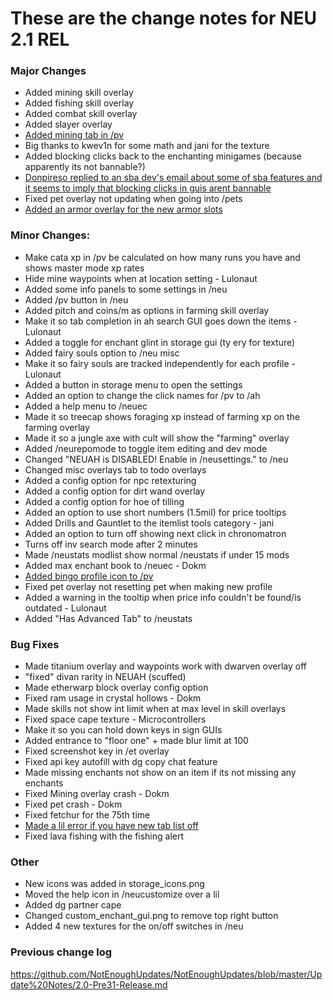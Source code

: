 # These are the change notes for NEU 2.1 REL

### **Major Changes**
- Added mining skill overlay
- Added fishing skill overlay
- Added combat skill overlay
- Added slayer overlay
- [Added mining tab in /pv](https://cdn.discordapp.com/attachments/832652653292027904/903619242384056370/unknown.png)
- Big thanks to kwev1n for some math and jani for the texture
- Added blocking clicks back to the enchanting minigames (because apparently its not bannable?)
- [Donpireso replied to an sba dev's email about some of sba features and it seems to imply that blocking clicks in guis arent bannable](https://cdn.discordapp.com/attachments/823769568933576764/906101631861526559/unknown.png)
- Fixed pet overlay not updating when going into /pets
- [Added an armor overlay for the new armor slots](https://cdn.discordapp.com/attachments/832652653292027904/922399046528794634/unknown.png) 
### **Minor Changes:**
- Make cata xp in /pv be calculated on how many runs you have and shows master mode xp rates
- Hide mine waypoints when at location setting - Lulonaut
- Added some info panels to some settings in /neu
- Added /pv button in /neu 
- Added pitch and coins/m as options in farming skill overlay
- Make it so tab completion in ah search GUI goes down the items - Lulonaut
- Added a toggle for enchant glint in storage gui (ty ery for texture)
- Added fairy souls option to /neu misc
- Make it so fairy souls are tracked independently for each profile - Lulonaut
- Added a button in storage menu to open the settings
- Added an option to change the click names for /pv to /ah
- Added a help menu to /neuec
- Made it so treecap shows foraging xp instead of farming xp on the farming overlay
- Made it so a jungle axe with cult will show the "farming" overlay
- Added /neurepomode to toggle item editing and dev mode
- Changed "NEUAH is DISABLED! Enable in /neusettings." to /neu
- Changed misc overlays tab to todo overlays
- Added a config option for npc retexturing 
- Added a config option for dirt wand overlay
- Added a config option for hoe of tilling
- Added an option to use short numbers (1.5mil) for price tooltips
- Added Drills and Gauntlet to the itemlist tools category - jani
- Added an option to turn off showing next click in chronomatron
- Turns off inv search mode after 2 minutes
- Made /neustats modlist show normal /neustats if under 15 mods
- Added max enchant book to /neuec - Dokm
- [Added bingo profile icon to /pv](https://cdn.discordapp.com/attachments/832652653292027904/915844465372065842/unknown.png)
- Fixed pet overlay not resetting pet when making new profile
- Added a warning in the tooltip when price info couldn't be found/is outdated - Lulonaut
- Added "Has Advanced Tab" to /neustats
### **Bug Fixes**
- Made titanium overlay and waypoints work with dwarven overlay off
- "fixed" divan rarity in NEUAH (scuffed)
- Made etherwarp block overlay config option
- Fixed ram usage in crystal hollows - Dokm
- Made skills not show int limit when at max level in skill overlays
- Fixed space cape texture - Microcontrollers
- Make it so you can hold down keys in sign GUIs
- Added entrance to "floor one" + made blur limit at 100
- Fixed screenshot key in /et overlay
- Fixed api key autofill with dg copy chat feature
- Made missing enchants not show on an item if its not missing any enchants
- Fixed Mining overlay crash - Dokm
- Fixed pet crash - Dokm 
- Fixed fetchur for the 75th time
- [Made a lil error if you have new tab list off](https://cdn.discordapp.com/attachments/896407218151366687/913681097605398528/unknown.png)
- Fixed lava fishing with the fishing alert
### **Other**
- New icons was added in storage_icons.png
- Moved the help icon in /neucustomize over a lil
- Added dg partner cape
- Changed custom_enchant_gui.png to remove top right button
- Added 4 new textures for the on/off switches in /neu
### **Previous change log**
https://github.com/NotEnoughUpdates/NotEnoughUpdates/blob/master/Update%20Notes/2.0-Pre31-Release.md
